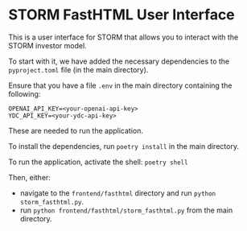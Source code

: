 # STORM FastHTML User Interface

This is a user interface for STORM that allows you to interact with the STORM investor model.

To start with it, we have added the necessary dependencies to the `pyproject.toml` file (in the main directory).

Ensure that you have a file `.env` in the main directory containing the following:
```
OPENAI_API_KEY=<your-openai-api-key>
YDC_API_KEY=<your-ydc-api-key>
```
These are needed to run the application.

To install the dependencies, run `poetry install` in the main directory.

To run the application, activate the shell: `poetry shell`

Then, either:
- navigate to the `frontend/fasthtml` directory and run `python storm_fasthtml.py`.
- run `python frontend/fasthtml/storm_fasthtml.py` from the main directory.
